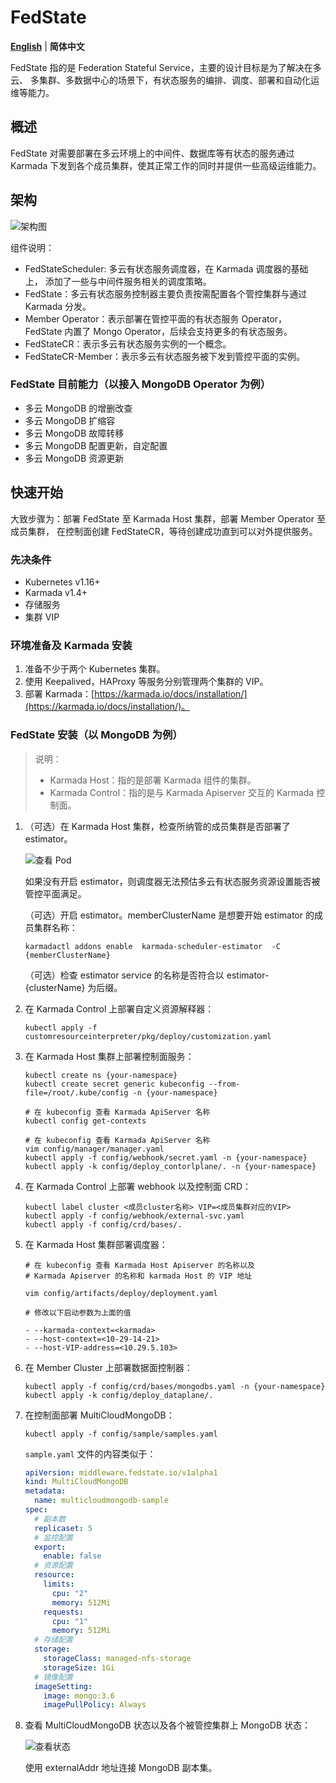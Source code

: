 # FedState

[**English**](./README.md) | **简体中文**

FedState 指的是 Federation Stateful Service，主要的设计目标是为了解决在多云、
多集群、多数据中心的场景下，有状态服务的编排、调度、部署和自动化运维等能力。

## 概述

FedState 对需要部署在多云环境上的中间件、数据库等有状态的服务通过 Karmada
下发到各个成员集群，使其正常工作的同时并提供一些高级运维能力。

## 架构

![架构图](config/structure.png)

组件说明：

- FedStateScheduler: 多云有状态服务调度器，在 Karmada 调度器的基础上，
  添加了一些与中间件服务相关的调度策略。
- FedState：多云有状态服务控制器主要负责按需配置各个管控集群与通过 Karmada 分发。
- Member Operator：表示部署在管控平面的有状态服务 Operator，
  FedState 内置了 Mongo Operator，后续会支持更多的有状态服务。
- FedStateCR：表示多云有状态服务实例的一个概念。
- FedStateCR-Member：表示多云有状态服务被下发到管控平面的实例。

### FedState 目前能力（以接入 MongoDB Operator 为例）

- 多云 MongoDB 的增删改查
- 多云 MongoDB 扩缩容
- 多云 MongoDB 故障转移
- 多云 MongoDB 配置更新，自定配置
- 多云 MongoDB 资源更新

## 快速开始

大致步骤为：部署 FedState 至 Karmada Host 集群，部署 Member Operator 至成员集群，
在控制面创建 FedStateCR，等待创建成功直到可以对外提供服务。

### 先决条件

- Kubernetes v1.16+
- Karmada v1.4+
- 存储服务
- 集群 VIP

### 环境准备及 Karmada 安装

1. 准备不少于两个 Kubernetes 集群。
2. 使用 Keepalived，HAProxy 等服务分别管理两个集群的 VIP。
3. 部署 Karmada：[https://karmada.io/docs/installation/](https://karmada.io/docs/installation/)。

### FedState 安装（以 MongoDB 为例）

> 说明：
>
> - Karmada Host：指的是部署 Karmada 组件的集群。
> - Karmada Control：指的是与 Karmada Apiserver 交互的 Karmada 控制面。

1. （可选）在 Karmada Host 集群，检查所纳管的成员集群是否部署了 estimator。

   ![查看 Pod](config/Image.png)

   如果没有开启 estimator，则调度器无法预估多云有状态服务资源设置能否被管控平面满足。

   （可选）开启 estimator。memberClusterName 是想要开始 estimator 的成员集群名称：

   ```shell
   karmadactl addons enable  karmada-scheduler-estimator  -C {memberClusterName}
   ```

   （可选）检查 estimator service 的名称是否符合以 estimator-{clusterName} 为后缀。

2. 在 Karmada Control 上部署自定义资源解释器：

   ```shell
   kubectl apply -f customresourceinterpreter/pkg/deploy/customization.yaml
   ```

3. 在 Karmada Host 集群上部署控制面服务：

   ```shell
   kubectl create ns {your-namespace}
   kubectl create secret generic kubeconfig --from-file=/root/.kube/config -n {your-namespace} 

   # 在 kubeconfig 查看 Karmada ApiServer 名称
   kubectl config get-contexts

   # 在 kubeconfig 查看 Karmada ApiServer 名称
   vim config/manager/manager.yaml
   kubectl apply -f config/webhook/secret.yaml -n {your-namespace}
   kubectl apply -k config/deploy_contorlplane/. -n {your-namespace}
   ```

4. 在 Karmada Control 上部署 webhook 以及控制面 CRD：

   ```shell
   kubectl label cluster <成员cluster名称> VIP=<成员集群对应的VIP>
   kubectl apply -f config/webhook/external-svc.yaml
   kubectl apply -f config/crd/bases/.
   ```

5. 在 Karmada Host 集群部署调度器：

   ```shell
   # 在 kubeconfig 查看 Karmada Host Apiserver 的名称以及
   # Karmada Apiserver 的名称和 karmada Host 的 VIP 地址
   
   vim config/artifacts/deploy/deployment.yaml

   # 修改以下启动参数为上面的值 

   - --karmada-context=<karmada>
   - --host-context=<10-29-14-21>
   - --host-VIP-address=<10.29.5.103>
   ```

6. 在 Member Cluster 上部署数据面控制器：

   ```shell
   kubectl apply -f config/crd/bases/mongodbs.yaml -n {your-namespace}
   kubectl apply -k config/deploy_dataplane/.
   ```

7. 在控制面部署 MultiCloudMongoDB：

   ```shell
   kubectl apply -f config/sample/samples.yaml
   ```

   `sample.yaml` 文件的内容类似于：

   ```yaml
   apiVersion: middleware.fedstate.io/v1alpha1
   kind: MultiCloudMongoDB
   metadata:
     name: multicloudmongodb-sample
   spec:
     # 副本数
     replicaset: 5
     # 监控配置
     export:
       enable: false
     # 资源配置
     resource:
       limits:
         cpu: "2"
         memory: 512Mi
       requests:
         cpu: "1"
         memory: 512Mi
     # 存储配置
     storage:
       storageClass: managed-nfs-storage
       storageSize: 1Gi
     # 镜像配置
     imageSetting:
       image: mongo:3.6
       imagePullPolicy: Always
   ```

8. 查看 MultiCloudMongoDB 状态以及各个被管控集群上 MongoDB 状态：

   ![查看状态](config/multicloudstatus.png)

   使用 externalAddr 地址连接 MongoDB 副本集。
